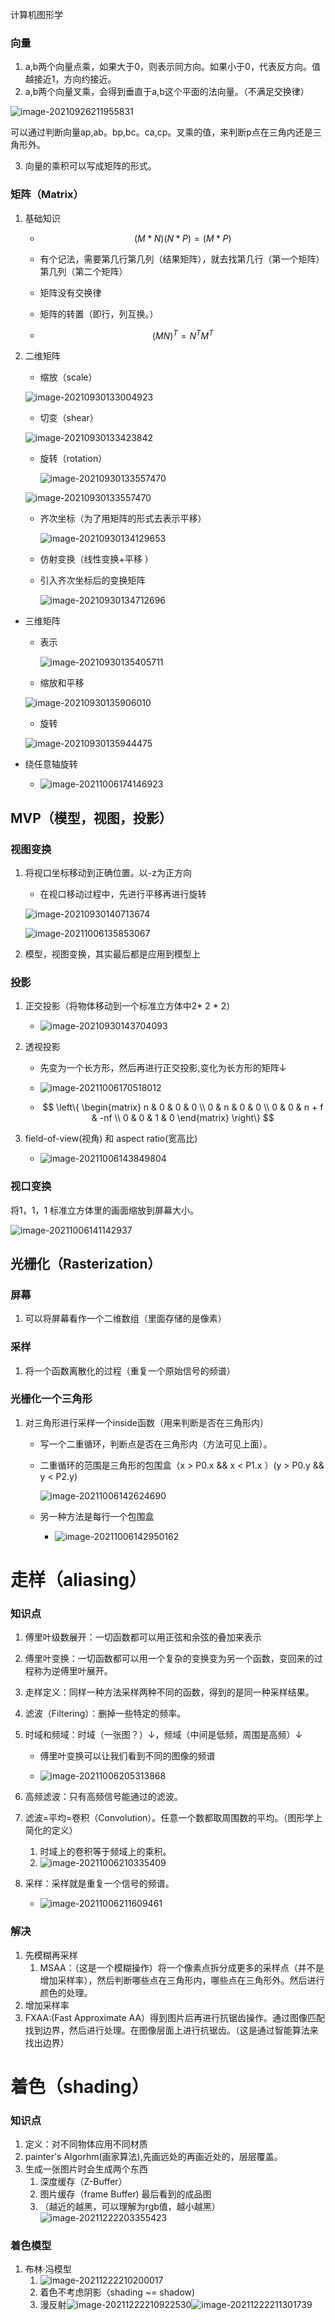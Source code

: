 计算机图形学

### 向量

1. a,b两个向量点乘，如果大于0，则表示同方向。如果小于0，代表反方向。值越接近1，方向约接近。
2. a,b两个向量叉乘，会得到垂直于a,b这个平面的法向量。（不满足交换律）

![image-20210926211955831](C:\Users\wuyuzhen02\Desktop\typora\计算机图形学\图片\image-20210926211955831.png)

可以通过判断向量ap,ab。bp,bc。ca,cp。叉乘的值，来判断p点在三角内还是三角形外。

3. 向量的乘积可以写成矩阵的形式。

### 矩阵（Matrix）

1. 基础知识
	
   - $$
	  (M * N)(N * P) = (M * P)
	  $$
	
	- 有个记法，需要第几行第几列（结果矩阵），就去找第几行（第一个矩阵）第几列（第二个矩阵）

   - 矩阵没有交换律

	- 矩阵的转置（即行，列互换。）
	- $$
	(MN)^T = N^TM^T
	$$
	
2. 二维矩阵

   - 缩放（scale）


   ![image-20210930133004923](C:\Users\wuyuzhen02\Desktop\typora\计算机图形学\图片\image-20210930133004923.png)

   - 切变（shear）

   ![image-20210930133423842](C:\Users\wuyuzhen02\Desktop\typora\计算机图形学\图片\image-20210930133423842.png)

   - 旋转（rotation）

     ![image-20210930133557470](C:\Users\wuyuzhen02\Desktop\typora\计算机图形学\image-20210930133557470.png)

   ![image-20210930133557470](C:\Users\wuyuzhen02\Desktop\typora\计算机图形学\图片\image-20210930133557470.png)

   - 齐次坐标（为了用矩阵的形式去表示平移）

     ![image-20210930134129653](C:\Users\wuyuzhen02\Desktop\typora\计算机图形学\图片\image-20210930134129653.png)

   - 仿射变换（线性变换+平移 ）

   - 引入齐次坐标后的变换矩阵

     ![image-20210930134712696](C:\Users\wuyuzhen02\Desktop\typora\计算机图形学\图片\image-20210930134712696.png)

- 三维矩阵

   - 表示

     ![image-20210930135405711](C:\Users\wuyuzhen02\Desktop\typora\计算机图形学\图片\image-20210930135405711.png)

   - 缩放和平移

   ![image-20210930135906010](C:\Users\wuyuzhen02\Desktop\typora\计算机图形学\图片\image-20210930135906010.png)

   - 旋转

   ![image-20210930135944475](C:\Users\wuyuzhen02\Desktop\typora\计算机图形学\图片\image-20210930135944475.png)

- 绕任意轴旋转 

  - ![image-20211006174146923](C:\Users\wuyuzhen02\Desktop\typora\计算机图形学\图片\image-20211006174146923.png)



## MVP（模型，视图，投影）

### 视图变换

1. 将视口坐标移动到正确位置。以-z为正方向

   - 在视口移动过程中，先进行平移再进行旋转

   ![image-20210930140713674](C:\Users\wuyuzhen02\Desktop\typora\计算机图形学\图片\image-20210930140713674.png)

   ![image-20211006135853067](C:\Users\wuyuzhen02\Desktop\typora\计算机图形学\图片\image-20211006135853067.png)

   

2. 模型，视图变换，其实最后都是应用到模型上

### 投影

1. 正交投影（将物体移动到一个标准立方体中2* 2 * 2）
   - ![image-20210930143704093](C:\Users\wuyuzhen02\Desktop\typora\计算机图形学\图片\image-20210930143704093.png)
   
2. 透视投影
   - 先变为一个长方形，然后再进行正交投影,变化为长方形的矩阵↓
   
   - ![image-20211006170518012](C:\Users\wuyuzhen02\Desktop\typora\计算机图形学\图片\image-20211006170518012.png)
   
   - $$
     \left\{
      \begin{matrix}
        n & 0 & 0 & 0 \\
        0 & n & 0 & 0 \\
        0 & 0 & n + f & -nf \\
        0 & 0 & 1 & 0
       \end{matrix}
       \right\}
     $$
   
3. field-of-view(视角) 和 aspect ratio(宽高比)

   - ![image-20211006143849804](C:\Users\wuyuzhen02\Desktop\typora\计算机图形学\图片\image-20211006143849804.png)

### 视口变换 

将1，1，1 标准立方体里的画面缩放到屏幕大小。

![image-20211006141142937](C:\Users\wuyuzhen02\Desktop\typora\计算机图形学\图片\image-20211006141142937.png)



## 光栅化（Rasterization）

### 屏幕

1. 可以将屏幕看作一个二维数组（里面存储的是像素）

 ### 采样

1. 将一个函数离散化的过程（重复一个原始信号的频谱）

### 光栅化一个三角形

1. 对三角形进行采样一个inside函数（用来判断是否在三角形内）

   - 写一个二重循环，判断点是否在三角形内（方法可见上面）。

   - 二重循环的范围是三角形的包围盒（x > P0.x && x < P1.x ）(y > P0.y && y < P2.y)

     ![image-20211006142624690](C:\Users\wuyuzhen02\Desktop\typora\计算机图形学\图片\image-20211006142624690.png)

   - 另一种方法是每行一个包围盒

     - ![image-20211006142950162](C:\Users\wuyuzhen02\Desktop\typora\计算机图形学\图片\image-20211006142950162.png)



# 走样（aliasing）

### 知识点

1. 傅里叶级数展开：一切函数都可以用正弦和余弦的叠加来表示

2. 傅里叶变换：一切函数都可以用一个复杂的变换变为另一个函数，变回来的过程称为逆傅里叶展开。

3. 走样定义：同样一种方法采样两种不同的函数，得到的是同一种采样结果。

4. 滤波（Filtering）：删掉一些特定的频率。

5. 时域和频域：时域（一张图？）↓，频域（中间是低频，周围是高频）↓

   - 傅里叶变换可以让我们看到不同的图像的频谱

   - ![image-20211006205313868](C:\Users\wuyuzhen02\Desktop\typora\计算机图形学\图片\image-20211006205313868.png)

6. 高频滤波：只有高频信号能通过的滤波。

7. 滤波=平均=卷积（Convolution）。任意一个数都取周围数的平均。（图形学上简化的定义）

   1. 时域上的卷积等于频域上的乘积。
   2. ![image-20211006210335409](C:\Users\wuyuzhen02\Desktop\typora\计算机图形学\图片\image-20211006210335409.png)

8. 采样：采样就是重复一个信号的频谱。 

   - ![image-20211006211609461](C:\Users\wuyuzhen02\Desktop\typora\计算机图形学\图片\image-20211006211609461.png)

### 解决

1. 先模糊再采样
   1. MSAA：（这是一个模糊操作）将一个像素点拆分成更多的采样点（并不是增加采样率），然后判断哪些点在三角形内，哪些点在三角形外。然后进行颜色的处理。
2. 增加采样率
3. FXAA:(Fast Approximate AA）得到图片后再进行抗锯齿操作。通过图像匹配找到边界，然后进行处理。在图像层面上进行抗锯齿。（这是通过智能算法来找出边界）

# 着色（shading）

### 知识点

1. 定义：对不同物体应用不同材质
2. painter's Algorhm(画家算法),先画远处的再画近处的，层层覆盖。
3. 生成一张图片时会生成两个东西
   1. 深度缓存（Z-Buffer）
   2. 图片缓存（frame Buffer) 最后看到的成品图
   3. （越近的越黑，可以理解为rgb值，越小越黑）![image-20211222203355423](https://gitee.com/MeguminMO/drawing-bed/raw/master//typora/202112222033229.png)

### 着色模型

1. 布林·冯模型
   1. ![image-20211222210200017](https://gitee.com/MeguminMO/drawing-bed/raw/master//typora/202112222102118.png)
   2. 着色不考虑阴影（shading ~= shadow)
   3. 漫反射![image-20211222210922530](https://gitee.com/MeguminMO/drawing-bed/raw/master//typora/202112222109269.png)![image-20211222211301739](https://gitee.com/MeguminMO/drawing-bed/raw/master//typora/202112222113373.png)





